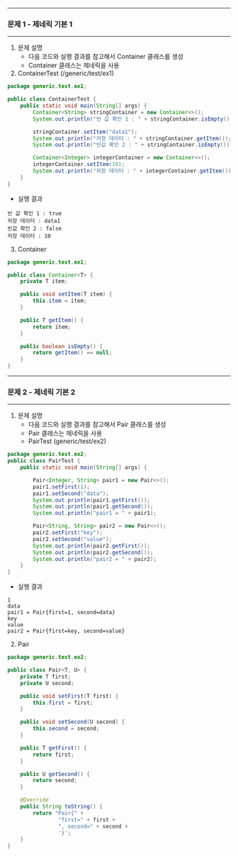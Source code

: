 -----
### 문제 1 - 제네릭 기본 1
-----
1. 문제 설명
   - 다음 코드와 실행 결과를 참고해서 Container 클래스를 생성
   - Container 클래스는 제네릭을 사용
2. ContainerTest (/generic/test/ex1)
```java
package generic.test.ex1;

public class ContainerTest {
    public static void main(String[] args) {
        Container<String> stringContainer = new Container<>();
        System.out.println("빈 값 확인 1 : " + stringContainer.isEmpty());

        stringContainer.setItem("data1");
        System.out.println("저장 데이터 : " + stringContainer.getItem());
        System.out.println("빈값 확인 2 : " + stringContainer.isEmpty());

        Container<Integer> integerContainer = new Container<>();
        integerContainer.setItem(10);
        System.out.println("저장 데이터 : " + integerContainer.getItem());
    }
}
```
  - 실행 결과
```
빈 값 확인 1 : true
저장 데이터 : data1
빈값 확인 2 : false
저장 데이터 : 10
```

3. Container
```java
package generic.test.ex1;

public class Container<T> {
    private T item;

    public void setItem(T item) {
        this.item = item;
    }

    public T getItem() {
        return item;
    }

    public boolean isEmpty() {
        return getItem() == null;
    }
}
```

-----
### 문제 2 - 제네릭 기본 2
-----
1. 문제 설명
   - 다음 코드와 실행 결과를 참고해서 Pair 클래스를 생성
   - Pair 클래스는 제네릭을 사용
   - PairTest (generic/test/ex2)
```java
package generic.test.ex2;
public class PairTest {
    public static void main(String[] args) {

        Pair<Integer, String> pair1 = new Pair<>();
        pair1.setFirst(1);
        pair1.setSecond("data");
        System.out.println(pair1.getFirst());
        System.out.println(pair1.getSecond());
        System.out.println("pair1 = " + pair1);

        Pair<String, String> pair2 = new Pair<>();
        pair2.setFirst("key");
        pair2.setSecond("value");
        System.out.println(pair2.getFirst());
        System.out.println(pair2.getSecond());
        System.out.println("pair2 = " + pair2);
    }
}
```
  - 실행 결과
```
1
data
pair1 = Pair{first=1, second=data}
key
value
pair2 = Pair{first=key, second=value}
```

2. Pair
```java
package generic.test.ex2;

public class Pair<T, U> {
    private T first;
    private U second;

    public void setFirst(T first) {
        this.first = first;
    }

    public void setSecond(U second) {
        this.second = second;
    }

    public T getFirst() {
        return first;
    }

    public U getSecond() {
        return second;
    }

    @Override
    public String toString() {
        return "Pair{" +
                "first=" + first +
                ", second=" + second +
                '}';
    }
}
```
